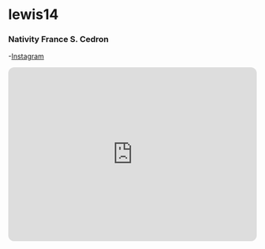 # lewis14
### Nativity France S. Cedron

-[Instagram](https://www.instagram.com/)

<iframe style="border-radius:12px" src="https://open.spotify.com/embed/playlist/2rw3T1W31DZ4nqmDT6s2v8?utm_source=generator" width="100%" height="352" frameBorder="0" allowfullscreen="" allow="autoplay; clipboard-write; encrypted-media; fullscreen; picture-in-picture" loading="lazy"></iframe>

